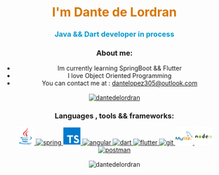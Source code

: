 <h1 align="center" style="color: #d67702;">I'm Dante de Lordran</h1>
    <h3 align="center" style="color: #0099cc;">Java && Dart developer in process</h3>

<h3 align="center">About me:</h3>
    <p align="center">
    <ul align="center" style="text-decoration: none;">
        <li>Im currently learning SpringBoot && Flutter</li>
        <li>I love Object Oriented Programming</li>
        <li>You can contact me at : <a href="https://dantelopez305@outlook.com"
                target="_blank">dantelopez305@outlook.com</a></li>
    </ul>
    </p>
    <p align="center">
        <a href="https://twitter.com/dantedelordran" target="blank"><img align="center"
                src="https://raw.githubusercontent.com/rahuldkjain/github-profile-readme-generator/master/src/images/icons/Social/twitter.svg"
                alt="dantedelordran" height="30" width="40" /></a>
    </p>

<h3 align="center">Languages , tools && frameworks:</h3>
    <p align="center">
        <a href="https://www.java.com" target="_blank" rel="noreferrer"> <img
            src="https://raw.githubusercontent.com/devicons/devicon/master/icons/java/java-original.svg" alt="java"
            width="40" height="40" /> </a>  
        <a href="https://spring.io/" target="_blank" rel="noreferrer"> <img
            src="https://www.vectorlogo.zone/logos/springio/springio-icon.svg" alt="spring" width="40"
            height="40" /> </a>
        <a href="https://www.typescriptlang.org/" target="_blank" rel="noreferrer"> <img
            src="https://raw.githubusercontent.com/devicons/devicon/master/icons/typescript/typescript-original.svg"
            alt="typescript" width="40" height="40" /> </a>
        <a href="https://angular.io" target="_blank" rel="noreferrer"> <img
                src="https://angular.io/assets/images/logos/angular/angular.svg" alt="angular" width="40" height="40" />
        </a> 
        <a href="https://dart.dev" target="_blank" rel="noreferrer"> <img
                src="https://www.vectorlogo.zone/logos/dartlang/dartlang-icon.svg" alt="dart" width="40" height="40" />
        </a> 
         <a href="https://flutter.dev" target="_blank"
            rel="noreferrer"> <img src="https://www.vectorlogo.zone/logos/flutterio/flutterio-icon.svg" alt="flutter"
                width="40" height="40" /> </a> 
        <a href="https://git-scm.com/" target="_blank" rel="noreferrer"> <img
                src="https://www.vectorlogo.zone/logos/git-scm/git-scm-icon.svg" alt="git" width="40" height="40" />
</a> 
         <a href="https://www.mysql.com/" target="_blank" rel="noreferrer"> <img
                src="https://raw.githubusercontent.com/devicons/devicon/master/icons/mysql/mysql-original-wordmark.svg"
                alt="mysql" width="40" height="40" /> </a> 
        <a href="https://nodejs.org" target="_blank"
            rel="noreferrer"> <img
                src="https://raw.githubusercontent.com/devicons/devicon/master/icons/nodejs/nodejs-original-wordmark.svg"
                alt="nodejs" width="40" height="40" /> </a> 
        <a href="https://postman.com" target="_blank"
            rel="noreferrer"> <img src="https://www.vectorlogo.zone/logos/getpostman/getpostman-icon.svg" alt="postman"
                width="40" height="40" /> </a> 
         
</p>
<p align="center"><img align="center"
            src="https://github-readme-stats.vercel.app/api/top-langs?username=dantedelordran&show_icons=true&locale=en&layout=compact"
            alt="dantedelordran" /></p>